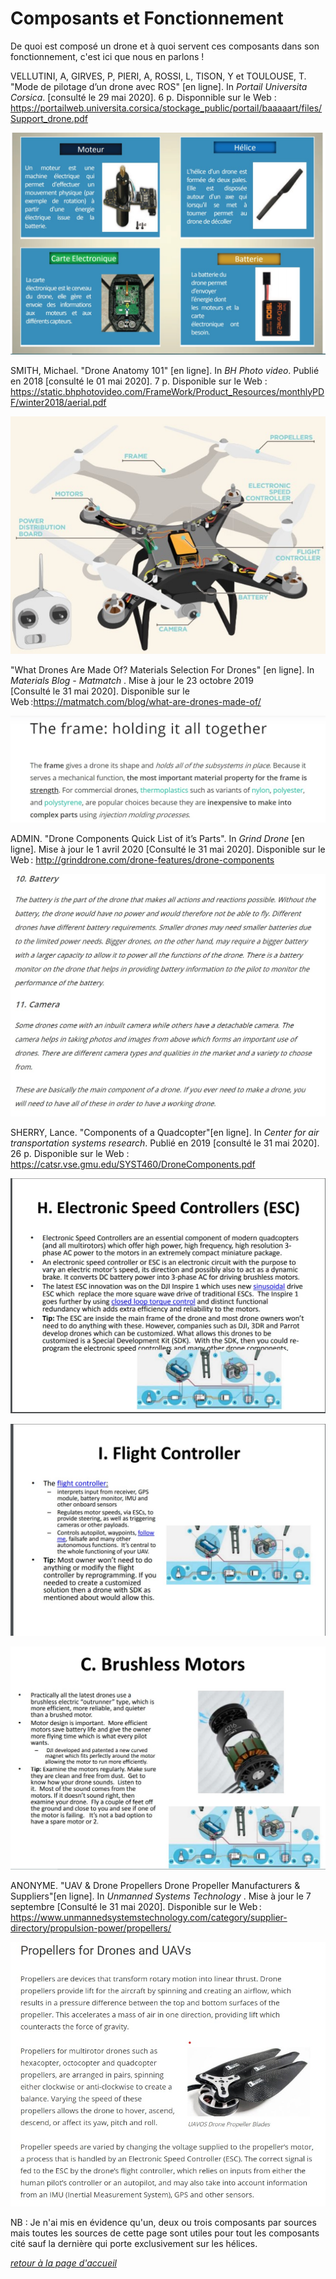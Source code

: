 # Composants et Fonctionnement

De quoi est composé un drone et à quoi servent ces composants dans son  fonctionnement, c'est ici que nous en parlons !

VELLUTINI, A, GIRVES, P, PIERI, A, ROSSI, L, TISON, Y et TOULOUSE, T. "Mode de pilotage d’un drone avec ROS" [en ligne]. In *Portail Universita Corsica*. [consulté le 29 mai 2020]. 6 p. Disponnible sur le Web : <https://portailweb.universita.corsica/stockage_public/portail/baaaaart/files/Support_drone.pdf>

![sccomposantsex](images/composants.jpg)



SMITH, Michael. "Drone Anatomy 101" [en ligne]. In *BH Photo video*. Publié en 2018 [consulté le 01 mai 2020]. 7 p. Disponible sur le Web : <https://static.bhphotovideo.com/FrameWork/Product_Resources/monthlyPDF/winter2018/aerial.pdf>  

![sccompasantsc](images/schema3.jpg)  




"What Drones Are Made Of? Materials Selection For Drones" [en ligne]. In *Materials Blog - Matmatch* . Mise à jour le 23 octobre 2019 [Consulté le 31 mai 2020]. Disponible sur le Web :<https://matmatch.com/blog/what-are-drones-made-of/>  

![scframe](images/frame.jpg)  




ADMIN. "Drone Components Quick List of it’s Parts". In *Grind Drone* [en ligne]. Mise à jour le 1 avril 2020 [Consulté le 31 mai 2020]. Disponible sur le Web : <http://grinddrone.com/drone-features/drone-components>  

![scbatcam](images/batcam.jpg)  


SHERRY, Lance. "Components of a Quadcopter"[en ligne]. In *Center for air transportation systems research*. Publié en 2019 [consulté le 31 mai 2020]. 26 p. Disponible sur le Web : <https://catsr.vse.gmu.edu/SYST460/DroneComponents.pdf>  

![scesc](images/esc.jpg)  

![scfc](images/fc.jpg)  

![scmotor](images/motor.jpg)  


ANONYME. "UAV & Drone Propellers Drone Propeller Manufacturers & Suppliers"[en ligne]. In *Unmanned Systems Technology* . Mise à jour le 7 septembre [Consulté le 31 mai 2020]. Disponible sur le Web : <https://www.unmannedsystemstechnology.com/category/supplier-directory/propulsion-power/propellers/>

![scpro](images/pro.jpg)  


NB : Je n'ai mis en évidence qu'un, deux ou trois composants par sources mais toutes les sources de cette page sont utiles pour tout les composants cité sauf la dernière qui porte exclusivement sur les hélices.  


[*retour à la page d'accueil*](index.md)

